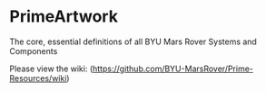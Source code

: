 PrimeArtwork
============

The core, essential definitions of all BYU Mars Rover Systems and Components

Please view the wiki: (https://github.com/BYU-MarsRover/Prime-Resources/wiki)
